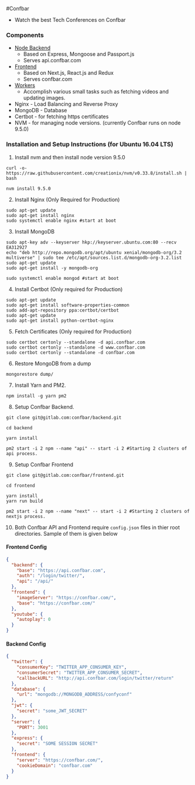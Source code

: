 #Confbar

- Watch the best Tech Conferences on Confbar

### Components
- [Node Backend](https://gitlab.com/confbar/backend)
  - Based on Express, Mongoose and Passport.js
  - Serves api.confbar.com
- [Frontend](https://gitlab.com/confbar/frontend)
  - Based on Next.js, React.js and Redux
  - Serves confbar.com
- [Workers](https://gitlab.com/confbar/workers)
  - Accomplish various small tasks such as fetching videos and updating images.
- Nginx - Load Balancing and Reverse Proxy
- MongoDB - Database
- Certbot - for fetching https certificates
- NVM - for managing node versions. (currently Confbar runs on node 9.5.0)

### Installation and Setup Instructions (for Ubuntu 16.04 LTS)
1. Install nvm and then install node version 9.5.0
```
curl -o- https://raw.githubusercontent.com/creationix/nvm/v0.33.8/install.sh | bash

nvm install 9.5.0
```
2. Install Nginx (Only Required for Production)
```
sudo apt-get update
sudo apt-get install nginx
sudo systemctl enable nginx #start at boot

```
3. Install MongoDB
```
sudo apt-key adv --keyserver hkp://keyserver.ubuntu.com:80 --recv EA312927
echo "deb http://repo.mongodb.org/apt/ubuntu xenial/mongodb-org/3.2 multiverse" | sudo tee /etc/apt/sources.list.d/mongodb-org-3.2.list
sudo apt-get update
sudo apt-get install -y mongodb-org

sudo systemctl enable mongod #start at boot
```
4. Install Certbot (Only required for Production)
```
sudo apt-get update
sudo apt-get install software-properties-common
sudo add-apt-repository ppa:certbot/certbot
sudo apt-get update
sudo apt-get install python-certbot-nginx 

```

5. Fetch Certificates (Only required for Production)

```
sudo certbot certonly --standalone -d api.confbar.com
sudo certbot certonly --standalone -d www.confbar.com
sudo certbot certonly --standalone -d confbar.com
```
6. Restore MongoDB from  a dump
```
mongorestore dump/
```
7. Install Yarn and PM2.
```
npm install -g yarn pm2
``` 
8. Setup Confbar Backend.
```
git clone git@gitlab.com:confbar/backend.git

cd backend

yarn install

pm2 start -i 2 npm --name "api" -- start -i 2 #Starting 2 clusters of api process.

```
9. Setup Confbar Frontend
```
git clone git@gitlab.com:confbar/frontend.git

cd frontend

yarn install
yarn run build

pm2 start -i 2 npm --name "next" -- start -i 2 #Starting 2 clusters of nextjs process.
```

10. Both Confbar API and Frontend require `config.json` files in thier root directories. Sample of them is given below


#### Frontend Config
```json
{
  "backend": {
    "base": "https://api.confbar.com",
    "auth": "/login/twitter/",
    "api": "/api/"
  },
  "frontend": {
    "imageServer": "https://confbar.com/",
    "base": "https://confbar.com/"
  },
  "youtube": {
    "autoplay": 0
  }
}

```

#### Backend Config
```json
{
  "twitter": {
    "consumerKey": "TWITTER_APP_CONSUMER_KEY",
    "consumerSecret": "TWITTER_APP_CONSUMER_SECRET",
    "callbackURL": "http://api.confbar.com/login/twitter/return"
  },
  "database": {
    "url": "mongodb://MONGODB_ADDRESS/confyconf"
  },
  "jwt": {
    "secret": "some_JWT_SECRET"
  },
  "server": {
    "PORT": 3001
  },
  "express": {
    "secret": "SOME SESSION SECRET"
  },
  "frontend": {
    "server": "https://confbar.com/",
    "cookieDomain": "confbar.com"
  }
}

```

